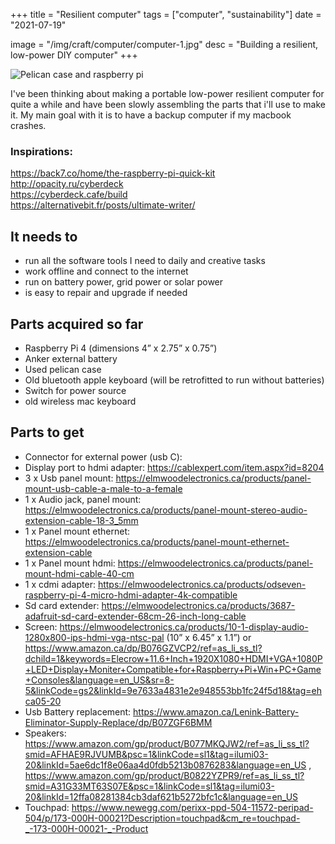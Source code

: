 +++
title = "Resilient computer"
tags = ["computer", "sustainability"]
date = "2021-07-19"

image = "/img/craft/computer/computer-1.jpg"
desc = "Building a resilient, low-power DIY computer"
+++

![Pelican case and raspberry pi](/img/craft/computer/computer-1.jpg)

I've been thinking about making a portable low-power resilient computer for
quite a while and have been slowly assembling the parts that i'll use to make it.
My main goal with it is to have a backup computer if my macbook crashes.

### Inspirations:
https://back7.co/home/the-raspberry-pi-quick-kit  
http://opacity.ru/cyberdeck  
https://cyberdeck.cafe/build  
https://alternativebit.fr/posts/ultimate-writer/

## It needs to
- run all the software tools I need to daily and creative tasks
- work offline and connect to the internet
- run on battery power, grid power or solar power
- is easy to repair and upgrade if needed

## Parts acquired so far
- Raspberry Pi 4 (dimensions 4” x 2.75” x 0.75”)
- Anker external battery
- Used pelican case
- Old bluetooth apple keyboard (will be retrofitted to run without batteries)
- Switch for power source
- old wireless mac keyboard

## Parts to get
- Connector for external power (usb C):
- Display port to hdmi adapter: https://cablexpert.com/item.aspx?id=8204
- 3 x Usb panel mount: https://elmwoodelectronics.ca/products/panel-mount-usb-cable-a-male-to-a-female
- 1 x Audio jack, panel mount: https://elmwoodelectronics.ca/products/panel-mount-stereo-audio-extension-cable-18-3_5mm
- 1 x Panel mount ethernet: https://elmwoodelectronics.ca/products/panel-mount-ethernet-extension-cable
- 1 x Panel mount hdmi: https://elmwoodelectronics.ca/products/panel-mount-hdmi-cable-40-cm
- 1 x cdmi adapter: https://elmwoodelectronics.ca/products/odseven-raspberry-pi-4-micro-hdmi-adapter-4k-compatible
- Sd card extender: https://elmwoodelectronics.ca/products/3687-adafruit-sd-card-extender-68cm-26-inch-long-cable
- Screen: https://elmwoodelectronics.ca/products/10-1-display-audio-1280x800-ips-hdmi-vga-ntsc-pal (10” x 6.45” x 1.1”)
or https://www.amazon.ca/dp/B076GZVCP2/ref=as_li_ss_tl?dchild=1&keywords=Elecrow+11.6+Inch+1920X1080+HDMI+VGA+1080P+LED+Display+Moniter+Compatible+for+Raspberry+Pi+Win+PC+Game+Consoles&language=en_US&sr=8-5&linkCode=gs2&linkId=9e7633a4831e2e948553bb1fc24f5d18&tag=ehca05-20
- Usb Battery replacement: https://www.amazon.ca/Lenink-Battery-Eliminator-Supply-Replace/dp/B07ZGF6BMM
- Speakers: https://www.amazon.com/gp/product/B077MKQJW2/ref=as_li_ss_tl?smid=AFHAE9RJVUMB&psc=1&linkCode=sl1&tag=ilumi03-20&linkId=5ae6dc1f8e06aa4d0fdb5213b0876283&language=en_US , https://www.amazon.com/gp/product/B0822YZPR9/ref=as_li_ss_tl?smid=A31G33MT63S07E&psc=1&linkCode=sl1&tag=ilumi03-20&linkId=12ffa08281384cb3daf621b5272bfc1c&language=en_US
- Touchpad: https://www.newegg.com/perixx-ppd-504-11572-peripad-504/p/173-000H-00021?Description=touchpad&cm_re=touchpad-_-173-000H-00021-_-Product
